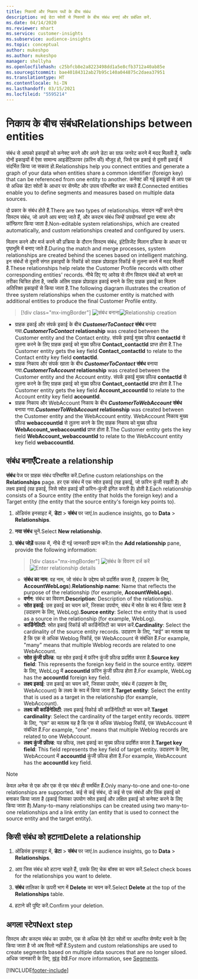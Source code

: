 ```yaml
---
title: निकायों और निकाय पथों के बीच संबंध
description: कई डेटा स्रोतों से निकायों के बीच संबंध बनाएं और प्रबंधित करें.
ms.date: 04/14/2020
ms.reviewer: mhart
ms.service: customer-insights
ms.subservice: audience-insights
ms.topic: conceptual
author: mukeshpo
ms.author: mukeshpo
manager: shellyha
ms.openlocfilehash: c25bfcb8e2a8223498dd1a5e8cfb3712a40ab85e
ms.sourcegitcommit: bae40184312ab27b95c140a044875c2daea37951
ms.translationtype: HT
ms.contentlocale: hi-IN
ms.lasthandoff: 03/15/2021
ms.locfileid: "5595214"
---
```

# <a name="relationships-between-entities"></a><span data-ttu-id="18a58-103">निकाय के बीच संबंध</span><span class="sxs-lookup"><span data-stu-id="18a58-103">Relationships between entities</span></span>

<span data-ttu-id="18a58-104">संबंध से आपको इकाइयों को कनेक्ट करने और अपने डेटा का ग्राफ़ जनरेट करने में मदद मिलती है, जबकि दोनों इकाइयों में ऐसा सामान्य आइडेंटिफ़ायर (फ़ॉरेन की) मौजूद हो, जिसे एक इकाई से दूसरी इकाई में संदर्भित किया जा सकता हो.</span><span class="sxs-lookup"><span data-stu-id="18a58-104">Relationships help you connect entities and generate a graph of your data when entities share a common identifier (foreign key) that can be referenced from one entity to another.</span></span> <span data-ttu-id="18a58-105">कनेक्ट की गई इकाइयों से आप एक से अधिक डेटा स्रोतों के आधार पर सेगमेंट और उपाय परिभाषित कर सकते हैं.</span><span class="sxs-lookup"><span data-stu-id="18a58-105">Connected entities enable you to define segments and measures based on multiple data sources.</span></span>

<span data-ttu-id="18a58-106">दो प्रकार के संबंध होते हैं.</span><span class="sxs-lookup"><span data-stu-id="18a58-106">There are two types of relationships.</span></span> <span data-ttu-id="18a58-107">संपादन नहीं करने योग्य सिस्टम संबंध, जो अपने आप बनाए जाते हैं, और कस्टम संबंध जिन्हें उपयोगकर्ता द्वारा बनाया और कॉन्फ़िगर किया जाता है.</span><span class="sxs-lookup"><span data-stu-id="18a58-107">Non-editable system relationships, which are created automatically, and custom relationships created and configured by users.</span></span>

<span data-ttu-id="18a58-108">मिलान करने और मर्ज करने की प्रक्रिया के दौरान सिस्टम संबंध, इंटेलिजेंट मिलान प्रक्रिया के आधार पर पृष्ठभूमि में बनाए जाते हैं.</span><span class="sxs-lookup"><span data-stu-id="18a58-108">During the match and merge processes, system relationships are created behind the scenes based on intelligent matching.</span></span> <span data-ttu-id="18a58-109">इन संबंधों से दूसरी संगत इकाइयों के रिकॉर्ड को ग्राहक प्रोफ़ाइल रिकॉर्ड से तुलना करने में मदद मिलती है.</span><span class="sxs-lookup"><span data-stu-id="18a58-109">These relationships help relate the Customer Profile records with other corresponding entities' records.</span></span> <span data-ttu-id="18a58-110">नीचे दिए गए आरेख से तीन सिस्टम संबंधों को बनाने का तरीका चित्रित होता है, जबकि अंतिम ग्राहक प्रोफ़ाइल इकाई बनाने के लिए ग्राहक इकाई का मिलान अतिरिक्त इकाइयों से किया जाता है.</span><span class="sxs-lookup"><span data-stu-id="18a58-110">The following diagram illustrates the creation of three system relationships when the customer entity is matched with additional entities to produce the final Customer Profile entity.</span></span>

> [!div class="mx-imgBorder"]
> <span data-ttu-id="18a58-111">![संबंध बनाना](media/relationships-entities-merge.png "संबंध बनाना")</span><span class="sxs-lookup"><span data-stu-id="18a58-111">![Relationship creation](media/relationships-entities-merge.png "Relationship creation")</span></span>

- <span data-ttu-id="18a58-112">ग्राहक इकाई और संपर्क इकाई के बीच ***CustomerToContact* संबंध** बनाया गया.</span><span class="sxs-lookup"><span data-stu-id="18a58-112">***CustomerToContact* relationship** was created between the Customer entity and the Contact entity.</span></span> <span data-ttu-id="18a58-113">संपर्क इकाई मुख्य फ़ील्ड **contactId** से तुलना करने के लिए ग्राहक इकाई को मुख्य फ़ील्ड **Contact_contactId** प्राप्त होता है.</span><span class="sxs-lookup"><span data-stu-id="18a58-113">The Customer entity gets the key field **Contact_contactId** to relate to the Contact entity key field **contactId**.</span></span>
- <span data-ttu-id="18a58-114">ग्राहक निकाय और संपर्क खाता के बीच ***CustomerToContact* संबंध** बनाया गया.</span><span class="sxs-lookup"><span data-stu-id="18a58-114">***CustomerToAccount* relationship** was created between the Customer entity and the Account entity.</span></span> <span data-ttu-id="18a58-115">संपर्क इकाई मुख्य फ़ील्ड **contactId** से तुलना करने के लिए ग्राहक इकाई को मुख्य फ़ील्ड **Contact_contactId** प्राप्त होता है.</span><span class="sxs-lookup"><span data-stu-id="18a58-115">The Customer entity gets the key field **Account_accountId** to relate to the Account entity key field **accountId**.</span></span>
- <span data-ttu-id="18a58-116">ग्राहक निकाय और WebAccount निकाय के बीच ***CustomerToWebAccount* संबंध** बनाया गया.</span><span class="sxs-lookup"><span data-stu-id="18a58-116">***CustomerToWebAccount* relationship** was created between the Customer entity and the WebAccount entity.</span></span> <span data-ttu-id="18a58-117">WebAccount निकाय मुख्य फ़ील्ड **webaccountId** से तुलना करने के लिए ग्राहक निकाय को मुख्य फ़ील्ड **WebAccount_webaccountId** प्राप्त होता है.</span><span class="sxs-lookup"><span data-stu-id="18a58-117">The Customer entity gets the key field **WebAccount_webaccountId** to relate to the WebAccount entity key field **webaccountId**.</span></span>

## <a name="create-a-relationship"></a><span data-ttu-id="18a58-118">संबंध बनाएँ</span><span class="sxs-lookup"><span data-stu-id="18a58-118">Create a relationship</span></span>

<span data-ttu-id="18a58-119">**संबंध** पेज पर ग्राहक संबंध परिभाषित करें.</span><span class="sxs-lookup"><span data-stu-id="18a58-119">Define custom relationships on the **Relationships** page.</span></span> <span data-ttu-id="18a58-120">हर एक संबंध में एक स्रोत इकाई (वह इकाई, जो फ़ॉरेन कुंजी रखती है) और लक्ष्य इकाई (वह इकाई, जिसे स्रोत इकाई की फ़ॉरेन-कुंजी इंगित करती है) होती है.</span><span class="sxs-lookup"><span data-stu-id="18a58-120">Each relationship consists of a Source entity (the entity that holds the foreign key) and a Target entity (the entity that the source entity's foreign key points to).</span></span>

1. <span data-ttu-id="18a58-121">ऑडियंस इनसाइट में, **डेटा** > **संबंध** पर जाएं.</span><span class="sxs-lookup"><span data-stu-id="18a58-121">In audience insights, go to **Data** > **Relationships**.</span></span>

2. <span data-ttu-id="18a58-122">**नया संबंध** चुनें.</span><span class="sxs-lookup"><span data-stu-id="18a58-122">Select **New relationship**.</span></span>

3. <span data-ttu-id="18a58-123">**संबंध जोड़ें** फलक में, नीचे दी गई जानकारी प्रदान करें:</span><span class="sxs-lookup"><span data-stu-id="18a58-123">In the **Add relationship** pane, provide the following information:</span></span>

   > [!div class="mx-imgBorder"]
   > <span data-ttu-id="18a58-124">![संबंध के विवरण दर्ज करें](media/relationships-add.png "संबंध के विवरण दर्ज करें")</span><span class="sxs-lookup"><span data-stu-id="18a58-124">![Enter relationship details](media/relationships-add.png "Enter relationship details")</span></span>

   - <span data-ttu-id="18a58-125">**संबंध का नाम**: वह नाम, जो संबंध के उद्देश्य को प्रदर्शित करता है, (उदाहरण के लिए, **AccountWebLogs**).</span><span class="sxs-lookup"><span data-stu-id="18a58-125">**Relationship name**: Name that reflects the purpose of the relationship (for example, **AccountWebLogs**).</span></span>
   - <span data-ttu-id="18a58-126">**वर्णन**: संबंध का विवरण.</span><span class="sxs-lookup"><span data-stu-id="18a58-126">**Description**: Description of the relationship.</span></span>
   - <span data-ttu-id="18a58-127">**स्रोत इकाई**: उस इकाई का चयन करें, जिसका उपयोग, संबंध में स्रोत के रूप में किया जाता है (उदाहरण के लिए, WebLog).</span><span class="sxs-lookup"><span data-stu-id="18a58-127">**Source entity**: Select the entity that is used as a source in the relationship (for example, WebLog).</span></span>
   - <span data-ttu-id="18a58-128">**कार्डिनेलिटी**: स्रोत इकाई रिकॉर्ड की कार्डिनेलिटी का चयन करें.</span><span class="sxs-lookup"><span data-stu-id="18a58-128">**Cardinality**: Select the cardinality of the source entity records.</span></span> <span data-ttu-id="18a58-129">उदाहरण के लिए, “कई” का मतलब यह है कि एक से अधिक Weblog रिकॉर्ड, एक WebAccount से संबंधित हैं.</span><span class="sxs-lookup"><span data-stu-id="18a58-129">For example, "many" means that multiple Weblog records are related to one WebAccount.</span></span>
   - <span data-ttu-id="18a58-130">**स्रोत कुंजी फ़ील्ड**: यह स्रोत इकाई में फ़ॉरेन कुंजी फ़ील्ड प्रदर्शित करता है.</span><span class="sxs-lookup"><span data-stu-id="18a58-130">**Source key field**: This represents the foreign key field in the source entity.</span></span> <span data-ttu-id="18a58-131">उदाहरण के लिए, WebLog में **accountId** फ़ॉरेन कुंजी फ़ील्ड होता है.</span><span class="sxs-lookup"><span data-stu-id="18a58-131">For example, WebLog has the **accountId** foreign key field.</span></span>
   - <span data-ttu-id="18a58-132">**लक्ष्य इकाई**: उस इकाई का चयन करें, जिसका उपयोग, संबंध में (उदाहरण के लिए, WebAccount) के लक्ष्य के रूप में किया जाता है.</span><span class="sxs-lookup"><span data-stu-id="18a58-132">**Target entity**: Select the entity that is used as a target in the relationship (for example, WebAccount).</span></span>
   - <span data-ttu-id="18a58-133">**लक्ष्य की कार्डिनेलिटी**: लक्ष्य इकाई रिकोर्ड की कार्डिनेलिटी का चयन करें.</span><span class="sxs-lookup"><span data-stu-id="18a58-133">**Target cardinality**: Select the cardinality of the target entity records.</span></span> <span data-ttu-id="18a58-134">उदाहरण के लिए, “एक” का मतलब यह है कि एक से अधिक Weblog रिकॉर्ड, एक WebAccount से संबंधित हैं.</span><span class="sxs-lookup"><span data-stu-id="18a58-134">For example, "one" means that multiple Weblog records are related to one WebAccount.</span></span>
   - <span data-ttu-id="18a58-135">**लक्ष्य कुंजी फ़ील्ड**: यह फ़ील्ड, लक्ष्य इकाई का मुख्य फ़ील्ड प्रदर्शित करता है.</span><span class="sxs-lookup"><span data-stu-id="18a58-135">**Target key field**: This field represents the key field of target entity.</span></span> <span data-ttu-id="18a58-136">उदाहरण के लिए, WebAccount में **accountId** कुंजी फ़ील्ड होता है.</span><span class="sxs-lookup"><span data-stu-id="18a58-136">For example, WebAccount has the **accountId** key field.</span></span>

> [!NOTE]
> <span data-ttu-id="18a58-137">केवल अनेक से एक और एक से एक संबंध ही समर्थित हैं.</span><span class="sxs-lookup"><span data-stu-id="18a58-137">Only many-to-one and one-to-one relationships are supported.</span></span> <span data-ttu-id="18a58-138">कई से कई संबंध, दो कई से एक संबंधों और लिंक इकाई को बनाकर किया जाता है (इकाई जिसका उपयोग स्रोत इकाई और लक्षित इकाई को कनेक्ट करने के लिए किया जाता है).</span><span class="sxs-lookup"><span data-stu-id="18a58-138">Many-to-many relationships can be created using two many-to-one relationships and a link entity (an entity that is used to connect the source entity and the target entity).</span></span>

## <a name="delete-a-relationship"></a><span data-ttu-id="18a58-139">किसी संबंध को हटाना</span><span class="sxs-lookup"><span data-stu-id="18a58-139">Delete a relationship</span></span>

1. <span data-ttu-id="18a58-140">ऑडियंस इनसाइट में, **डेटा** > **संबंध** पर जाएं.</span><span class="sxs-lookup"><span data-stu-id="18a58-140">In audience insights, go to **Data** > **Relationships**.</span></span>

2. <span data-ttu-id="18a58-141">आप जिस संबंध को हटाना चाहते हैं, उसके लिए चेक बॉक्स का चयन करें.</span><span class="sxs-lookup"><span data-stu-id="18a58-141">Select check boxes for the relationships you want to delete.</span></span>

3. <span data-ttu-id="18a58-142">**संबंध** तालिका के ऊपरी भाग में **Delete** का चयन करें.</span><span class="sxs-lookup"><span data-stu-id="18a58-142">Select **Delete** at the top of the **Relationships** table.</span></span>

4. <span data-ttu-id="18a58-143">हटाने की पुष्टि करें.</span><span class="sxs-lookup"><span data-stu-id="18a58-143">Confirm your deletion.</span></span>

## <a name="next-step"></a><span data-ttu-id="18a58-144">अगला स्टेप</span><span class="sxs-lookup"><span data-stu-id="18a58-144">Next step</span></span>

<span data-ttu-id="18a58-145">सिस्टम और कस्टम संबंध का उपयोग, एक से अधिक ऐसे डेटा स्रोतों पर आधारित सेगमेंट बनाने के लिए किया जाता है जो अब सिलो नहीं हैं.</span><span class="sxs-lookup"><span data-stu-id="18a58-145">System and custom relationships are used to create segments based on multiple data sources that are no longer siloed.</span></span> <span data-ttu-id="18a58-146">अधिक जानकारी के लिए, [खंड](segments.md) देखें.</span><span class="sxs-lookup"><span data-stu-id="18a58-146">For more information, see [Segments](segments.md).</span></span>


[!INCLUDE[footer-include](../includes/footer-banner.md)]